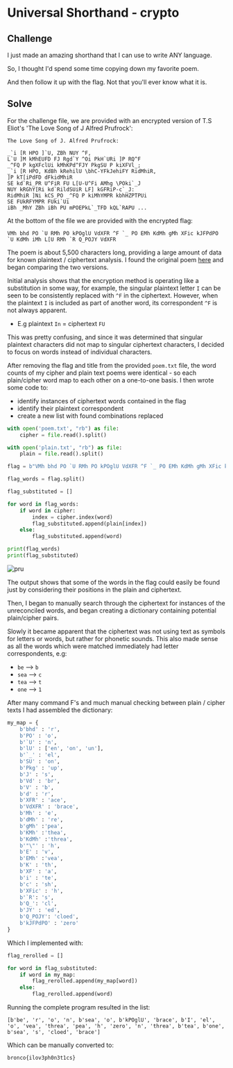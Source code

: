 # Universal Shorthand - crypto

## Challenge

I just made an amazing shorthand that I can use to write ANY language.

So, I thought I'd spend some time copying down my favorite poem.

And then follow it up with the flag. Not that you'll ever know what it is.

## Solve

For the challenge file, we are provided with an encrypted version of T.S Eliot's 'The Love Song of J Alfred Prufrock':

```
The Love Song of J. Alfred Prufrock:

_`i [R HPO ]`U, ZBh NUY ^F,
L`U ]M kMhEUFD FJ Rgd`Y ^Oi PkH`URi ]P RQ^F
_^FQ P kgXFclUi kMhKPd^FJY PkgSU P kiXFVl_;
_`i [R HPO, KdBh kRehilU \bhC-YFkJehiFY RidMhiR,
]P kT[iPdFD dFkidMhiR
SE kd`Ri_PR U^FiR FU L[U-U^Fi AMhg \POki`_J
NUY kRGhY[Ri kd`RildSUiR LF] kGFRiP-c`_J:
RidMhiR ]Ni kCS_PO _^FQ P kiMhYMPR kbhHZPTPUi
SE FUkRFYMPR FUki`Ui
iBh _MhY ZBh iBh PU mPOEPkL`_TFD kQL`RAPU ...
```

At the bottom of the file we are provided with the encrypted flag:

```
VMh bhd PO `U RMh PO kPOglU VdXFR ^F `_ PO EMh KdMh gMh XFic kJFPdPO `U KdMh iMh L[U RMh `R Q_POJY VdXFR
```

The poem is about 5,500 characters long, providing a large amount of data for known plaintext / ciphertext analysis. I found the original poem [here](https://www.poetryfoundation.org/poetrymagazine/poems/44212/the-love-song-of-j-alfred-prufrock) and began comparing the two versions.

Initial analysis shows that the encryption method is operating like a substitution in some way, for example, the singular plaintext letter `I` can be seen to be consistently replaced with `^F` in the ciphertext. However, when the plaintext `I` is included as part of another word, its correspondent `^F` is not always apparent. 

- E.g plaintext `In` = ciphertext `FU`
 
This was pretty confusing, and since it was determined that singular plaintext characters did not map to singular ciphertext characters, I decided to focus on words instead of individual characters.

After removing the flag and title from the provided `poem.txt` file, the word counts of my cipher and plain text poems were identical - so each plain/cipher word map to each other on a one-to-one basis. I then wrote some code to:

- identify instances of ciphertext words contained in the flag
- identify their plaintext correspondent 
- create a new list with found combinations replaced 

```py
with open('poem.txt', "rb") as file:
    cipher = file.read().split()

with open('plain.txt', "rb") as file:
    plain = file.read().split()

flag = b"VMh bhd PO `U RMh PO kPOglU VdXFR ^F `_ PO EMh KdMh gMh XFic kJFPdPO `U KdMh iMh L[U RMh `R Q_POJY VdXFR"

flag_words = flag.split()

flag_substituted = []

for word in flag_words:
    if word in cipher:
        index = cipher.index(word)
        flag_substituted.append(plain[index])
    else:
        flag_substituted.append(word)

print(flag_words)
print(flag_substituted)
```
![pru](https://github.com/user-attachments/assets/88a6ffed-34e2-4f09-a023-f20d3f88fe9a)


The output shows that some of the words in the flag could easily be found just by considering their positions in the plain and ciphertext.

Then, I began to manually search through the ciphertext for instances of the unreconciled words, and began creating a dictionary containing potential plain/cipher pairs. 

Slowly it became apparent that the ciphertext was not using text as symbols for letters or words, but rather for phonetic sounds. This also made sense as all the words which were matched immediately had letter correspondents, e.g:

- `be` --> `b`
- `sea` --> `c`
- `tea` --> `t`
- `one` --> `1`

After many command F's and much manual checking between plain / cipher texts I had assembled the dictionary:

```py
my_map = {
    b'bhd' : 'r',
    b'PO' : 'o',
    b'`U' : 'n',
    b'lU' : ['en', 'on', 'un'],
    b'`_' : 'el',
    b'SU' : 'on',
    b'Pkg' : 'up',
    b'J' : 's',
    b'Vd' : 'br',
    b'V' : 'b',
    b'd' : 'r',
    b'XFR' : 'ace',
    b'VdXFR' : 'brace',
    b'Mh' : 'e',
    b'dMh' : 're',
    b'gMh' :'pea',
    b'KMh' :'thea',
    b'KdMh' :'threa',
    b'"\"' : 'h',
    b'E' : 'v',
    b'EMh' :'vea',
    b'K' : 'th',
    b'XF' : 'a',
    b'i' : 'te',
    b'c' : 'sh',
    b'XFic' : 'h',
    b'`R': 's',
    b'Q_': 'cl',
    b'JY' : 'ed',
    b'Q_POJY': 'cloed',
    b'kJFPdPO' : 'zero'
}
```

Which I implemented with:

```py
flag_rerolled = []

for word in flag_substituted:
    if word in my_map:
        flag_rerolled.append(my_map[word])
    else:
        flag_rerolled.append(word)
```

Running the complete program resulted in the list:

`[b'be', 'r', 'o', 'n', b'sea', 'o', b'kPOglU', 'brace', b'I', 'el', 'o', 'vea', 'threa', 'pea', 'h', 'zero', 'n', 'threa', b'tea', b'one', b'sea', 's', 'cloed', 'brace']`

Which can be manually converted to:

`bronco{ilov3ph0n3t1cs}`
